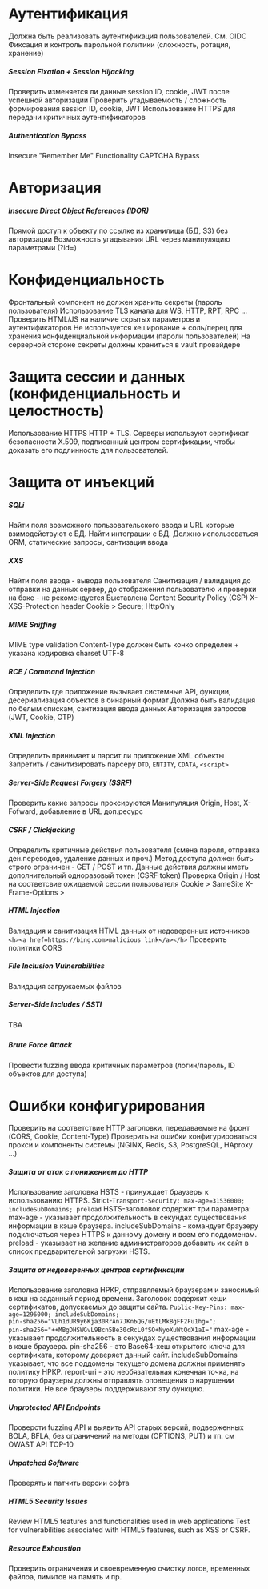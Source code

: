 # Аутентификация
Должна быть реализовать аутентификация пользователей. См. OIDC
Фиксация и контроль парольной политики (сложность, ротация, хранение)

##### Session Fixation + Session Hijacking
Проверить изменяется ли данные session ID, cookie, JWT после успешной авторизации
Проверить угадываемость / сложность формирования session ID, cookie, JWT
Использование HTTPS для передачи критичных аутентификаторов

##### Authentication Bypass
Insecure "Remember Me" Functionality
CAPTCHA Bypass

# Авторизация

##### Insecure Direct Object References (IDOR)
Прямой доступ к объекту по ссылке из хранилища (БД, S3) без авторизации
Возможность угадывания URL через манипуляцию параметрами (?id=)

# Конфиденциальность
Фронтальный компонент не должен хранить секреты (пароль пользователя)
Использование TLS канала для WS, HTTP, RPT, RPC ...
Проверить HTML/JS на наличие скрытых параметров и аутентификаторов
Не используется хеширование + соль/перец для хранения конфиденциальной информации (пароли пользователей)
На серверной стороне секреты должны храниться в vault провайдере

# Защита сессии и данных (конфиденциальность и целостность)
Использование HTTPS HTTP + TLS. Серверы используют сертификат безопасности Х.509, подписанный центром сертификации, чтобы доказать его подлинность для пользователей.

# Защита от инъекций
##### SQLi
Найти поля возможного пользовательского ввода и URL которые взимодействуют с БД. Найти интеграции с БД.
Должно использоваться ORM, статические запросы, сантизация ввода

##### XXS
Найти поля ввода - вывода пользователя
Санитизация / валидация до отправки на данных сервер, до отображения пользователю и проверки на бэке - не рекомендуется
Выставлена Content Security Policy (CSP)
X-XSS-Protection header
Cookie > Secure; HttpOnly

##### MIME Sniffing
MIME type validation
Content-Type должен быть конко определен + указана кодировка charset UTF-8

##### RCE / Command Injection
Определить где приложение вызывает системные API, функции, десериализация объектов в бинарный формат
Должна быть валидация по белым спискам, сантизация ввода данных
Авторизация запросов (JWT, Cookie, OTP)

##### XML Injection
Определить принимает и парсит ли приложение XML объекты
Запретить / санитизировать парсеру `DTD`, `ENTITY`, `CDATA`, `<script>`

##### Server-Side Request Forgery (SSRF)
Проверить какие запросы проксируются
Манипуляция Origin, Host, X-Fofward, добавление в URL доп.ресурс

##### CSRF / Clickjacking
Определить критичные действия пользователя (смена пароля, отправка ден.переводов, удаление данных и проч.)
Метод доступа должен быть строго ограничен - GET / POST и тп.
Данные действия должны иметь дополнительный одноразовый токен (CSRF token)
Проверка Origin / Host на соответсвие ожидаемой сессии пользователя
Cookie > SameSite
X-Frame-Options > 

##### HTML Injection
Валидация и санитизация HTML данных от недоверенных источников `<h><a href=https://bing.com>malicious link</a></h>`
Проверить политики CORS

##### File Inclusion Vulnerabilities
Валидация загружаемых файлов

##### Server-Side Includes / SSTI
TBA 

##### 

##### Brute Force Attack
Провести fuzzing ввода критичных параметров (логин/пароль, ID объектов для доступа)

# Ошибки конфигурирования
Проверить на соответствие HTTP заголовки, передаваемые на фронт (CORS, Cookie, Content-Type)
Проверить на ошибки конфигурироваться прокси и компоненты системы (NGINX, Redis, S3, PostgreSQL, HAproxy ...)

##### Защита от атак с понижением до HTTP
Использование заголовка HSТS - принуждает браузеры к использованию НТТРS. Strict-`Transport-Security: max-age=31536000; includeSubDomains; preload`
	НSТS-заголовок содержит три параметра:
	max-age - указывает продолжительность в секундах существования информации в кэше браузера.
	includeSubDomains - командует браузеру подключаться через НТТРS к данному домену и всем его поддоменам.
	preload - указывает на желание администраторов добавить их сайт в список предварительной загрузки HSTS. 
	
##### Защита от недоверенных центров сертификации 
Использование заголовка НРКР, отправляемый браузерам и заносимый в кэш на заданный период времени. Заголовок содержит хеши сертификатов, допускаемых до защиты сайта. 
`PuЬlic-Key-Pins: max-age=1296000; includeSubDomains;                                            pin-sha256="VLh1dUR9y6Kja30RrAn7JКnЬQG/uEtLMkBgFF2Fu1hg=";                                pin-sha256="++МBgDHSWGvL9Bcn5Be30cRcL0fSO+NyoXuWtQdX1aI="`
	max-age - указывает продолжительность в секундах существования информации в кэше браузера.
	pin-sha256 - это Ваsе64-хеш открытого ключа для сертификата, которому доверяет данный сайт. 
	includeSubDomains указывает, что все поддомены текущего домена должны применять политику НРКР.
	report-uri - это необязательная конечная точка, на которую браузеры должны отправлять оповещения о нарушении политики. Не все браузеры поддерживают эту функцию.

##### Unprotected API Endpoints
Проверсти fuzzing API и выявить API старых версий, подверженных BOLA, BFLA, без ограничений на методы (OPTIONS, PUT) и тп. см OWAST API TOP-10

##### Unpatched Software
Проверять и патчить версии софта

##### HTML5 Security Issues
Review HTML5 features and functionalities used in web applications
Test for vulnerabilities associated with HTML5 features, such as XSS or CSRF.

##### Resource Exhaustion
Проверить ограничения и своевременную очистку логов, временных файлоа, лимитов на память и пр.
